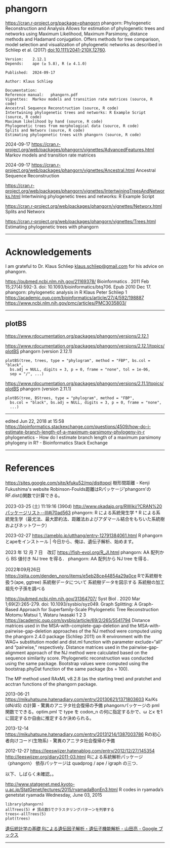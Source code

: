 # phangorn

https://cran.r-project.org/package=phangorn
phangorn: Phylogenetic Reconstruction and Analysis
Allows for estimation of phylogenetic trees and networks using Maximum Likelihood, Maximum Parsimony, distance methods and Hadamard conjugation. Offers methods for tree comparison, model selection and visualization of phylogenetic networks as described in Schliep et al. (2017) <doi:10.1111/2041-210X.12760>.
```
Version:	2.12.1
Depends:	ape (≥ 5.8), R (≥ 4.1.0)

Published:	2024-09-17

Author:	Klaus Schliep

Documentation:
Reference manual:	phangorn.pdf
Vignettes:	Markov models and transition rate matrices (source, R code)
Ancestral Sequence Reconstruction (source, R code)
Intertwining phylogenetic trees and networks: R Example Script (source, R code)
Maximum likelihood by hand (source, R code)
Phylogenetic trees from morphological data (source, R code)
Splits and Networx (source, R code)
Estimating phylogenetic trees with phangorn (source, R code)
```

2024-09-17
https://cran.r-project.org/web/packages/phangorn/vignettes/AdvancedFeatures.html
Markov models and transition rate matrices

2024-09-17
https://cran.r-project.org/web/packages/phangorn/vignettes/Ancestral.html
Ancestral Sequence Reconstruction

https://cran.r-project.org/web/packages/phangorn/vignettes/IntertwiningTreesAndNetworks.html
Intertwining phylogenetic trees and networks: R Example Script

https://cran.r-project.org/web/packages/phangorn/vignettes/Networx.html
Splits and Networx

https://cran.r-project.org/web/packages/phangorn/vignettes/Trees.html
Estimating phylogenetic trees with phangorn

----------
# Acknowledgements

I am grateful to Dr. Klaus Schliep <klaus.schliep@gmail.com> for his advice on phangorn.

https://pubmed.ncbi.nlm.nih.gov/21169378/
Bioinformatics
. 2011 Feb 15;27(4):592-3. doi: 10.1093/bioinformatics/btq706. Epub 2010 Dec 17.
phangorn: phylogenetic analysis in R
Klaus Peter Schliep 1
https://academic.oup.com/bioinformatics/article/27/4/592/198887
https://www.ncbi.nlm.nih.gov/pmc/articles/PMC3035803/

----------
## plotBS

https://www.rdocumentation.org/packages/phangorn/versions/2.12.1

https://www.rdocumentation.org/packages/phangorn/versions/2.12.1/topics/plotBS
phangorn (version 2.12.1)
```
plotBS(tree, trees, type = "phylogram", method = "FBP", bs.col = "black",
  bs.adj = NULL, digits = 3, p = 0, frame = "none", tol = 1e-06,
  sep = "/", ...)
```

https://www.rdocumentation.org/packages/phangorn/versions/2.11.1/topics/plotBS
phangorn (version 2.11.1)
```
plotBS(tree, BStrees, type = "phylogram", method = "FBP",
  bs.col = "black", bs.adj = NULL, digits = 3, p = 0, frame = "none",
  ...)
```

----------

edited Jun 22, 2018 at 15:58
https://bioinformatics.stackexchange.com/questions/4509/how-do-i-estimate-branch-length-of-a-maximum-parsimony-phylogeny-in-r
phylogenetics - How do I estimate branch length of a maximum parsimony phylogeny in R? - Bioinformatics Stack Exchange

----------
# References

https://sites.google.com/site/kfuku52/mp/disttopol
樹形間距離 - Kenji Fukushima's website
Robinson-Foulds距離はRパッケージ'phangorn'のRF.dist()関数で計算できる。

2023-03-25 (土) 11:19:16 (390d)
http://www.okadajp.org/RWiki/?CRAN%20パッケージリスト--III#j70ad563
phangorn: R による系統発生学 †
R による系統発生学（最尤法、最大節約法、距離法およびアダマール結合をもちいた系統樹およびネットワーク）

2023-02-27
https://ameblo.jp/utthang/entry-12791384061.html
R phangornとapeをインストール | 今日から、俺は、遺伝子解析、始めます。

2023 年 12 月 7 日　改訂
https://fish-evol.org/R_JI.html
phangorn: AA 配列から BS 値付き NJ tree を得る．
phangorn: AA 配列から NJ tree を得る．


2022年09月26日
https://qiita.com/denden_noro/items/e5eb28ce44854a29a0ce
Rで系統樹を扱う(ape, ggtree)
系統樹データについて
系統樹データを図示する
系統樹の加工
祖先や子孫を調べる

https://pubmed.ncbi.nlm.nih.gov/31364707/
Syst Biol
. 2020 Mar 1;69(2):265-279. doi: 10.1093/sysbio/syz049.
Graph Splitting: A Graph-Based Approach for Superfamily-Scale Phylogenetic Tree Reconstruction
Motomu Matsui 1, Wataru Iwasaki 1 2 3
https://academic.oup.com/sysbio/article/69/2/265/5541794
Distance matrices used in the MSA-with-complete-gap-deletion and the MSA-with-pairwise-gap-deletion approaches of the NJ method were computed using the phangorn 2.4.0 package (Schliep 2011) on R environment with the WAG+
 substitution model and dist.ml function with parameter exclude=“all” and “pairwise,” respectively. Distance matrices used in the pairwise-gap-alignment approach of the NJ method were calculated based on the sequence similarity score. Phylogenetic reconstruction was conducted using the same package. Bootstrap values were computed using the bootstrap.phyDat function of the same package (bs = 100). 

The MP method used RAxML v8.2.8 (as the starting tree) and pratchet and acctran functions of the phangorn package.

2013-06-21
https://mikuhatsune.hatenadiary.com/entry/20130621/1371803603
Ka/Ks (dN/dS) の計算 - 驚異のアニヲタ社会復帰の予備
phangornパッケージの pml 関数でできる。optim.pml で type を codon_n の何に指定するかで、ω
とκ
を1に固定するか自由に推定するか決められる。

2013-12-14
https://mikuhatsune.hatenadiary.com/entry/20131214/1387003786
Rの初心者向けコード(生物系) - 驚異のアニヲタ社会復帰の予備

2012-12-27
https://leeswijzer.hatenablog.com/entry/2012/12/27/145354
http://leeswijzer.org/diary2011-03.html
Rによる系統解析パッケージ〈phangorn〉
依存パッケージは quadprog / ape / igraph の三つ．


以下、しばらく未確認。。


http://www.statgenet.med.kyoto-u.ac.jp/StatGenet/lectures/2015/ryamadaBonEn3.html
R codes in ryamada’s genetstat
ryamada
Wednesday, June 03, 2015
```
library(phangorn)
allTrees(5) # 頂点数5でクラスタリングパターンを列挙する
trees<-allTrees(5)
plot(trees)
```
[遺伝統計学の基礎 Rによる遺伝因子解析・遺伝子機能解析 - 山田亮 - Google ブックス](https://books.google.co.jp/books?id=rFNoBRSp-jwC&pg=PA282&lpg=PA282&dq=phangorn&source=bl&ots=iV3t-Fwghf&sig=kO84v37QnCl0LoWMe9oAaVvAwho&hl=ja&sa=X&ved=0ahUKEwjp5deIyNbTAhUHzbwKHTC2AuIQ6AEISzAI#v=onepage&q=phangorn&f=false)


----------


